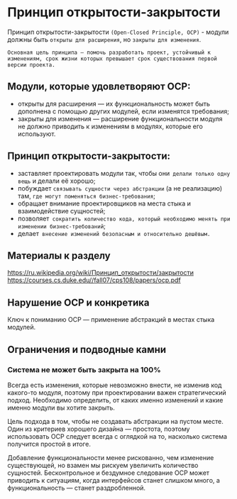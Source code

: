 # Принцип открытости-закрытости
Принцип открытости-закрытости `(Open-Closed Principle, OCP)` - модули должны быть `открыты для расширения`, но `закрыты для изменения`.

`Основная цель принципа — помочь разработать проект, устойчивый к изменениям, срок жизни которых превышает срок существования первой версии проекта.`

## Модули, которые удовлетворяют OCP:

- открыты для расширения — их функциональность может быть дополнена с помощью других модулей, если изменятся требования;
- закрыты для изменения — расширение функциональности модуля не должно приводить к изменениям в модулях, которые его используют.

## Принцип открытости-закрытости:

- заставляет проектировать модули так, чтобы они` делали только одну вещь` и делали её хорошо;
- побуждает `связывать сущности через абстракции` (а не реализацию) там, `где могут поменяться бизнес-требования`;
- обращает внимание проектировщиков на места стыка и взаимодействие сущностей;
- позволяет` сократить количество кода, который необходимо менять при изменении бизнес-требований`;
- делает` внесение изменений безопасным и относительно дешёвым.`

##  Материалы к разделу

https://ru.wikipedia.org/wiki/Принцип_открытости/закрытости
https://courses.cs.duke.edu//fall07/cps108/papers/ocp.pdf

## Нарушение OCP и конкретика
Ключ к пониманию OCP — применение абстракций в местах стыка модулей.

## Ограничения и подводные камни

### Система не может быть закрыта на 100%

Всегда есть изменения, которые невозможно внести, не изменив код какого-то модуля, поэтому при проектировании важен стратегический подход. Необходимо определить, от каких именно изменений и какие именно модули вы хотите закрыть.

Цель подхода в том, чтобы не создавать абстракции на пустом месте. Один из критериев хорошего дизайна — простота, поэтому использовать OCP следует всегда с оглядкой на то, насколько система получится простой в итоге.

Добавление функциональности менее рискованно, чем изменение существующей, но взамен мы рискуем увеличить количество сущностей. Бесконтрольное и бездумное следование OCP может приводить к ситуациям, когда интерфейсов станет слишком много, а функциональность — станет раздробленной.